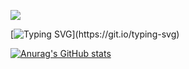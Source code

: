 ![](https://count.getloli.com/get/@RoyH0427.github.readme?theme=rule34)

[![Typing SVG](https://readme-typing-svg.demolab.com?font=Fira+Code&weight=500&duration=2500&pause=500&color=000000&background=FFFFFF00&multiline=true&width=800&height=60&lines=We+used+to+look+up+at+the+sky+and+wonder+at+our+place+in+the+stars;Now+we+just+look+down+and+worry+about+our+place+in+the+dirt.)](https://git.io/typing-svg)

[![Anurag's GitHub stats](https://github-readme-stats.vercel.app/api?RoyH0427=anuraghazra)](https://github.com/anuraghazra/github-readme-stats)
